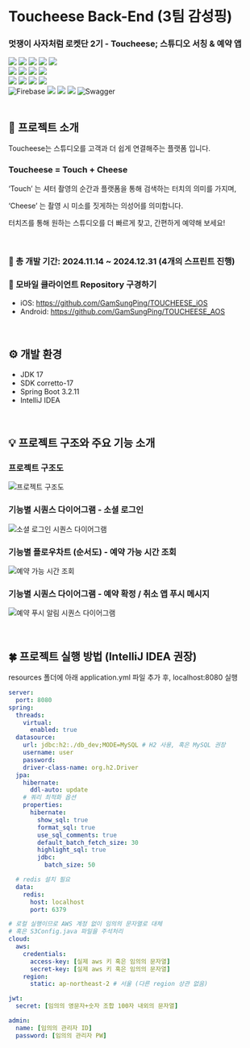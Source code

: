 
# Toucheese Back-End (3팀 감성핑)

### 멋쟁이 사자처럼 로켓단 2기 - Toucheese; 스튜디오 서칭 & 예약 앱

<img src="https://img.shields.io/badge/java-007396?style=for-the-badge&logo=OpenJDK&logoColor=white"> <img src="https://img.shields.io/badge/Spring-6DB33F?style=for-the-badge&logo=Spring&logoColor=white"> <img src="https://img.shields.io/badge/springboot-6DB33F?style=for-the-badge&logo=springboot&logoColor=white"> <img src="https://img.shields.io/badge/Spring Security-6DB33F?style=for-the-badge&logo=Spring Security&logoColor=white"> <img src="https://img.shields.io/badge/gradle-02303A?style=for-the-badge&logo=gradle&logoColor=white">
<br>
<img src="https://img.shields.io/badge/MySQL-4479A1?style=for-the-badge&logo=MySQL&logoColor=white">
<img src="https://img.shields.io/badge/Redis-DC382D?style=for-the-badge&logo=Redis&logoColor=white">
<img src="https://img.shields.io/badge/Amazon%20RDS-527FFF?style=for-the-badge&logo=Amazon%20RDS&logoColor=white">
<img src="https://img.shields.io/badge/Amazon%20S3-569A31?style=for-the-badge&logo=Amazon%20S3&logoColor=white">
<br>
<img src="https://img.shields.io/badge/docker-2496ED?style=for-the-badge&logo=docker&logoColor=white">
<img src="https://img.shields.io/badge/GitHub Actions-2088FF?style=for-the-badge&logo=GitHub Actions&logoColor=white">
<img src="https://img.shields.io/badge/nginx-%23009639.svg?style=for-the-badge&logo=nginx&logoColor=white">
<img src="https://img.shields.io/badge/Amazon%20EC2-FF9900?style=for-the-badge&logo=Amazon%20EC2&logoColor=white">
<br>
![Firebase](https://img.shields.io/badge/firebase-a08021?style=for-the-badge&logo=firebase&logoColor=ffcd34)
<img src="https://img.shields.io/badge/Thymeleaf-005F0F?style=for-the-badge&logo=Thymeleaf&logoColor=white">
<img src="https://img.shields.io/badge/Git-F05032?style=for-the-badge&logo=Git&logoColor=white">
<img src="https://img.shields.io/badge/GitHub-181717?style=for-the-badge&logo=GitHub&logoColor=white">
![Swagger](https://img.shields.io/badge/-Swagger-%23Clojure?style=for-the-badge&logo=swagger&logoColor=white)
<br> <br>

## 📸 프로젝트 소개

Toucheese는 스튜디오를 고객과 더 쉽게 연결해주는 플랫폼 입니다.

### Toucheese = Touch + Cheese

‘Touch’ 는 셔터 촬영의 순간과 플랫폼을 통해 검색하는 터치의 의미를 가지며, 

‘Cheese’ 는 촬영 시 미소를 짓게하는 의성어를 의미합니다.

터치즈를 통해 원하는 스튜디오를 더 빠르게 찾고, 간편하게 예약해 보세요!

<br>

### 📆 총 개발 기간: 2024.11.14 ~ 2024.12.31 (4개의 스프린트 진행)

### 👀 모바일 클라이언트 Repository 구경하기
- iOS: https://github.com/GamSungPing/TOUCHEESE_iOS
- Android: https://github.com/GamSungPing/TOUCHEESE_AOS

<br>

## ⚙️ 개발 환경

- JDK 17
- SDK corretto-17
- Spring Boot 3.2.11
- IntelliJ IDEA

<br>

## 💡 프로젝트 구조와 주요 기능 소개

### 프로젝트 구조도

![프로젝트 구조도](https://github.com/user-attachments/assets/1e456ad7-cfa7-4612-8797-10c53c41c885)

### 기능별 시퀀스 다이어그램 - 소셜 로그인

![소셜 로그인 시퀀스 다이어그램](https://github.com/user-attachments/assets/838daaa3-8b62-48af-8924-58dcee06a0bf)


### 기능별 플로우차트 (순서도) - 예약 가능 시간 조회

![예약 가능 시간 조회](https://github.com/user-attachments/assets/277cbb2a-b0b4-4091-87bc-da9a3de029cd)


### 기능별 시퀀스 다이어그램 - 예약 확정 / 취소 앱 푸시 메시지 

![예약 푸시 알림 시퀀스 다이어그램](https://github.com/user-attachments/assets/01a5be2f-33c1-4370-a8da-9d9f105f767d)


<br>

## 🍀 프로젝트 실행 방법 (IntelliJ IDEA 권장)

resources 폴더에 아래 application.yml 파일 추가 후, localhost:8080 실행

```yaml
server:
  port: 8080
spring:
  threads:
    virtual:
      enabled: true
  datasource:
    url: jdbc:h2:./db_dev;MODE=MySQL # H2 사용, 혹은 MySQL 권장
    username: user
    password:
    driver-class-name: org.h2.Driver
  jpa:
    hibernate:
      ddl-auto: update
    # 쿼리 최적화 옵션
    properties:
      hibernate:
        show_sql: true
        format_sql: true
        use_sql_comments: true
        default_batch_fetch_size: 30
        highlight_sql: true
        jdbc:
          batch_size: 50

  # redis 설치 필요
  data:
    redis:
      host: localhost
      port: 6379

# 로컬 실행이므로 AWS 계정 없이 임의의 문자열로 대체
# 혹은 S3Config.java 파일을 주석처리
cloud:
  aws:
    credentials:
      access-key: [실제 aws 키 혹은 임의의 문자열]
      secret-key: [실제 aws 키 혹은 임의의 문자열]
    region:
      static: ap-northeast-2 # 서울 (다른 region 상관 없음)

jwt:
  secret: [임의의 영문자+숫자 조합 100자 내외의 문자열]

admin:
  name: [임의의 관리자 ID]
  password: [임의의 관리자 PW]
```
